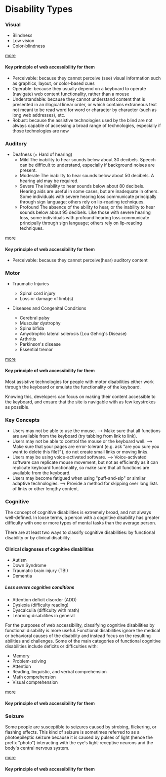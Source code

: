 # Disability Types

### Visual

- Blindness
- Low vision
- Color-blindness

[more](https://webaim.org/articles/visual/)

#### Key principle of web accessibility for them

- Perceivable: because they cannot perceive (see) visual information such as graphics, layout, or color-based cues
- Operable: because they usually depend on a keyboard to operate (navigate) web content functionality, rather than a mouse
- Understandable: because they cannot understand content that is presented in an illogical linear order, or which contains extraneous text not meant to be read word for word or character by character (such as long web addresses), etc.
- Robust: because the assistive technologies used by the blind are not always capable of accessing a broad range of technologies, especially if those technologies are new

### Auditory

- Deafness (= Hard of hearing)
  - Mild
    The inability to hear sounds below about 30 decibels. Speech can be difficult to understand, especially if background noises are present.
  - Moderate
    The inability to hear sounds below about 50 decibels. A hearing aid may be required.
  - Severe
    The inability to hear sounds below about 80 decibels. Hearing aids are useful in some cases, but are inadequate in others. Some individuals with severe hearing loss communicate principally through sign language; others rely on lip-reading techniques.
  - Profound
    The absence of the ability to hear, or the inability to hear sounds below about 95 decibels. Like those with severe hearing loss, some individuals with profound hearing loss communicate principally through sign language; others rely on lip-reading techniques.

[more](https://webaim.org/articles/auditory/)

#### Key principle of web accessibility for them

- Perceivable: because they cannot perceive(hear) auditory content

### Motor 

- Traumatic Injuries
  - Spinal cord injury
  - Loss or damage of limb(s)

- Diseases and Congenital Conditions
  - Cerebral palsy
  - Muscular dystrophy
  - Spina bifida
  - Amyotrophic lateral sclerosis (Lou Gehrig's Disease)
  - Arthritis
  - Parkinson's disease
  - Essential tremor

[more](https://webaim.org/articles/motor/motordisabilities)

#### Key principle of web accessibility for them

Most assistive technologies for people with motor disabilities either work through the keyboard or emulate the functionality of the keyboard.


Knowing this, developers can focus on making their content accessible to the keyboard, and ensure that the site is navigable with as few keystrokes as possible.

### Key Concepts

- Users may not be able to use the mouse. --> Make sure that all functions are available from the keyboard (try tabbing from link to link).
- Users may not be able to control the mouse or the keyboard well. --> Make sure that your pages are error-tolerant (e.g. ask "are you sure you want to delete this file?"), do not create small links or moving links.            
- Users may be using voice-activated software. --> Voice-activated software can replicate mouse movement, but not as efficiently as it can replicate keyboard functionality, so make sure that all functions are available from the keyboard.
- Users may become fatigued when using "puff-and-sip" or similar adaptive technologies. --> Provide a method for skipping over long lists of links or other lengthy content.

### Cognitive

The concept of cognitive disabilities is extremely broad, and not always well-defined. In loose terms, a person with a cognitive disability has greater difficulty with one or more types of mental tasks than the average person. 

There are at least two ways to classify cognitive disabilities: by functional disability or by clinical disability.

#### Clinical diagnoses of cognitive disabilities 

- Autism
- Down Syndrome
- Traumatic brain injury (TBI)
- Dementia

##### Less severe cognitive conditions

- Attention deficit disorder (ADD)
- Dyslexia (difficulty reading)
- Dyscalculia (difficulty with math)
- Learning disabilities in general


For the purposes of web accessibility, classifying cognitive disabilities by functional disability is more useful. Functional disabilities ignore the medical or behavioral causes of the disability and instead focus on the resulting abilities and challenges. Some of the main categories of functional cognitive disabilities include deficits or difficulties with:

- Memory
- Problem-solving
- Attention
- Reading, linguistic, and verbal comprehension
- Math comprehension
- Visual comprehension

[more](https://webaim.org/articles/cognitive/)

#### Key principle of web accessibility for them

### Seizure

Some people are susceptible to seizures caused by strobing, flickering, or flashing effects. This kind of seizure is sometimes referred to as a photoepileptic seizure because it is caused by pulses of light (hence the prefix "photo") interacting with the eye's light-receptive neurons and the body's central nervous system.

[more](https://webaim.org/articles/seizure/)

#### Key principle of web accessibility for them

